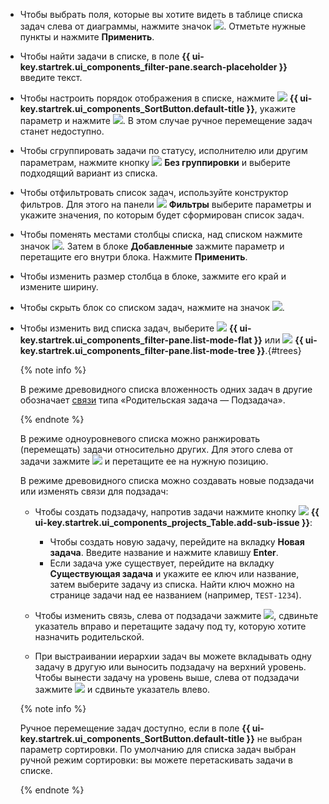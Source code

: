 * Чтобы выбрать поля, которые вы хотите видеть в таблице списка задач слева от диаграммы, нажмите значок ![](../../_assets/tracker/svg/settings-old.svg). Отметьте нужные пункты и нажмите **Применить**.

* Чтобы найти задачи в списке, в поле **{{ ui-key.startrek.ui_components_filter-pane.search-placeholder }}** введите текст.

* Чтобы настроить порядок отображения в списке, нажмите ![](../../_assets/tracker/svg/sorting.svg)&nbsp;**{{ ui-key.startrek.ui_components_SortButton.default-title }}**, укажите параметр и нажмите ![](../../_assets/tracker/svg/new-first.svg). В этом случае ручное перемещение задач станет недоступно.

* Чтобы сгруппировать задачи по статусу, исполнителю или другим параметрам, нажмите кнопку ![](../../_assets/tracker/svg/group.svg)&nbsp;**Без группировки** и выберите подходящий вариант из списка.

* Чтобы отфильтровать список задач, используйте конструктор фильтров. Для этого на панели ![](../../_assets/tracker/svg/filter.svg)&nbsp;**Фильтры** выберите параметры и укажите значения, по которым будет сформирован список задач.

* Чтобы поменять местами столбцы списка, над списком нажмите значок ![](../../_assets/tracker/svg/settings-old.svg). Затем в блоке **Добавленные** зажмите параметр и перетащите его внутри блока. Нажмите **Применить**.

* Чтобы изменить размер столбца в блоке, зажмите его край и измените ширину.

* Чтобы скрыть блок со списком задач, нажмите на значок ![](../../_assets/tracker/svg/close-block.svg).

* Чтобы изменить вид списка задач, выберите ![](../../_assets/tracker/svg/flat-list.svg)&nbsp;**{{ ui-key.startrek.ui_components_filter-pane.list-mode-flat }}** или ![](../../_assets/tracker/svg/tree-list.svg)&nbsp;**{{ ui-key.startrek.ui_components_filter-pane.list-mode-tree }}**.{#trees}

     {% note info %}

     В режиме древовидного списка вложенность одних задач в другие обозначает [связи](../../tracker/user/links.md) типа «Родительская задача — Подзадача».

     {% endnote %}

   В режиме одноуровневого списка можно ранжировать (перемещать) задачи относительно других. Для этого слева от задачи зажмите ![](../../_assets/tracker/svg/range.svg) и перетащите ее на нужную позицию.

   В режиме древовидного списка можно создавать новые подзадачи или изменять связи для подзадач:

   * Чтобы создать подзадачу, напротив задачи нажмите кнопку ![](../../_assets/tracker/svg/icon-add.svg) **{{ ui-key.startrek.ui_components_projects_Table.add-sub-issue }}**:

      * Чтобы создать новую задачу, перейдите на вкладку **Новая задача**. Введите название и нажмите клавишу **Enter**.
      * Если задача уже существует, перейдите на вкладку **Существующая задача** и укажите ее ключ или название, затем выберите задачу из списка. Найти ключ можно на странице задачи над ее названием (например, `TEST-1234`).

   * Чтобы изменить связь, слева от подзадачи зажмите ![](../../_assets/tracker/svg/range.svg), сдвиньте указатель вправо и перетащите задачу под ту, которую хотите назначить родительской.

   * При выстраивании иерархии задач вы можете вкладывать одну задачу в другую или выносить подзадачу на верхний уровень. Чтобы вынести задачу на уровень выше, слева от подзадачи зажмите ![](../../_assets/tracker/svg/range.svg) и сдвиньте указатель влево.

   {% note info %}

   Ручное перемещение задач доступно, если в поле **{{ ui-key.startrek.ui_components_SortButton.default-title }}** не выбран параметр сортировки. По умолчанию для списка задач выбран ручной режим сортировки: вы можете перетаскивать задачи в списке. 

   {% endnote %}